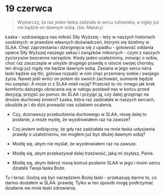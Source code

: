 
# 19 czerwca

> Wystarczy, że raz jeden łaska zadziała w sercu człowieka, a nigdy już nie będzie on dawnym sobą. (św. Makary)

Łaska - uzdrawiająca nas miłość Siły Wyższej - leży w naszych historiach osobistych: w prawdzie własnych doświadczeń, którymi się dzielimy w SLAA. Chęć zaprzestania i dźwignięcia się z upadku - gotowość oddania opiece Siły Wyższej naszego seksu i związków miłosnych - czyni z naszych życiorysów bezcenne narzędzie. Kiedy jeden uzależniony, mówiąc o sobie, choć raz zaszczepia w umyśle drugiego prawdę o istocie swojej choroby, ten drugi już nigdy nie będzie dawnym sobą. Zasiana w jego sercu iskra łaski będzie się tlić, gotowa rozpalić w nim chęć przemiany siebie i swojego życia. Nawet jeśli wróci on potem do swoich zachowań, sumienie będzie mu szeptać: A może ci z SLAA mieli rację? Przecież to nic innego jak brak komfortu dalszego obracania się w nałogu postawił nas w końcu przed decyzją: przyjść po pomoc do SLAA i przyjąć ją, czy dalej grzęznąć na drodze duchowej śmierci? Łaska, która raz zadziałała w naszych sercach, obudziła je i do dziś prowadzi nas szlakiem ocalenia.

- Czy, doznawszy przebudzenia duchowego w SLAA, niosę dalej to posłanie, a może myślę, że wyzdrowiałem raz na zawsze?
- Czy jestem wdzięczny, że gdy raz zadziałała na mnie łaska usłyszenia prawdy o uzależnieniu, nie mogłem już być dłużej dawnym sobą?

- Modlę się, abym nie myślał, że wyzdrowiałem raz na zawsze.
- Modlę się, abym przekazywał dalej trzeźwość, jaką mi zsyłasz, Panie.
- Modlę się, abym ilekroć niosę komuś posłanie SLAA w jego i moim sercu działała Twoja łaska Boże.

Tu i teraz: Godzę się być narzędziem Bożej łaski - przekazuję darmo to, co darmo dostałem w SLAA: prawdę. Tylko w ten sposób mogę podtrzymać działanie we mnie łaski zdrowienia.
